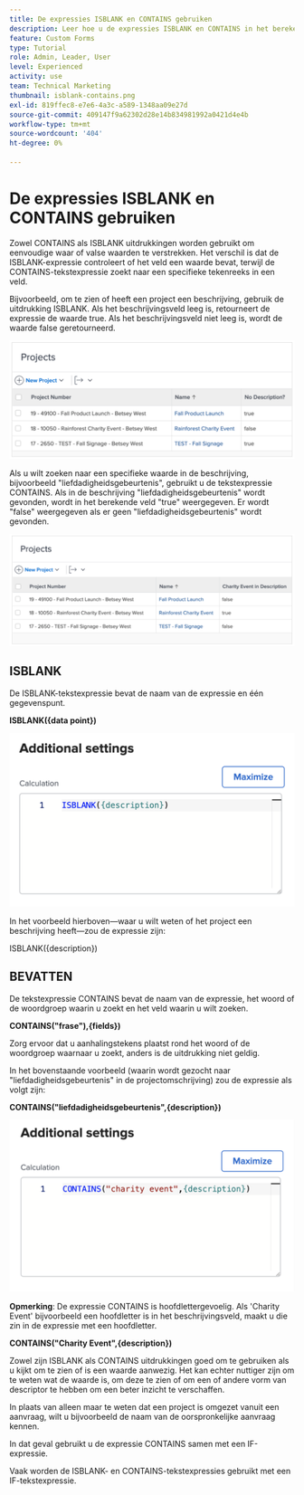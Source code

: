 ```yaml
---
title: De expressies ISBLANK en CONTAINS gebruiken
description: Leer hoe u de expressies ISBLANK en CONTAINS in het berekende veld Adobe gebruikt en maakt [!DNL Workfront].
feature: Custom Forms
type: Tutorial
role: Admin, Leader, User
level: Experienced
activity: use
team: Technical Marketing
thumbnail: isblank-contains.png
exl-id: 819ffec8-e7e6-4a3c-a589-1348aa09e27d
source-git-commit: 409147f9a62302d28e14b834981992a0421d4e4b
workflow-type: tm+mt
source-wordcount: '404'
ht-degree: 0%

---
```


# De expressies ISBLANK en CONTAINS gebruiken

Zowel CONTAINS als ISBLANK uitdrukkingen worden gebruikt om eenvoudige waar of valse waarden te verstrekken. Het verschil is dat de ISBLANK-expressie controleert of het veld een waarde bevat, terwijl de CONTAINS-tekstexpressie zoekt naar een specifieke tekenreeks in een veld.

Bijvoorbeeld, om te zien of heeft een project een beschrijving, gebruik de uitdrukking ISBLANK. Als het beschrijvingsveld leeg is, retourneert de expressie de waarde true. Als het beschrijvingsveld niet leeg is, wordt de waarde false geretourneerd.

![Werklastverdelingsmechanisme met gebruiksrapport](assets/isblank01.png)

Als u wilt zoeken naar een specifieke waarde in de beschrijving, bijvoorbeeld &quot;liefdadigheidsgebeurtenis&quot;, gebruikt u de tekstexpressie CONTAINS. Als in de beschrijving &quot;liefdadigheidsgebeurtenis&quot; wordt gevonden, wordt in het berekende veld &quot;true&quot; weergegeven. Er wordt &quot;false&quot; weergegeven als er geen &quot;liefdadigheidsgebeurtenis&quot; wordt gevonden.

![Werklastverdelingsmechanisme met gebruiksrapport](assets/isblank02.png)

## ISBLANK

De ISBLANK-tekstexpressie bevat de naam van de expressie en één gegevenspunt.

**ISBLANK({data point})**

![Werklastverdelingsmechanisme met gebruiksrapport](assets/isblank03.png)

In het voorbeeld hierboven—waar u wilt weten of het project een beschrijving heeft—zou de expressie zijn:

ISBLANK({description})

## BEVATTEN

De tekstexpressie CONTAINS bevat de naam van de expressie, het woord of de woordgroep waarin u zoekt en het veld waarin u wilt zoeken.

**CONTAINS(&quot;frase&quot;),{fields})**

Zorg ervoor dat u aanhalingstekens plaatst rond het woord of de woordgroep waarnaar u zoekt, anders is de uitdrukking niet geldig.

In het bovenstaande voorbeeld (waarin wordt gezocht naar &quot;liefdadigheidsgebeurtenis&quot; in de projectomschrijving) zou de expressie als volgt zijn:

**CONTAINS(&quot;liefdadigheidsgebeurtenis&quot;,{description})**

![Werklastverdelingsmechanisme met gebruiksrapport](assets/isblank04.png)

**Opmerking**: De expressie CONTAINS is hoofdlettergevoelig. Als &#39;Charity Event&#39; bijvoorbeeld een hoofdletter is in het beschrijvingsveld, maakt u die zin in de expressie met een hoofdletter.

**CONTAINS(&quot;Charity Event&quot;,{description})**

Zowel zijn ISBLANK als CONTAINS uitdrukkingen goed om te gebruiken als u kijkt om te zien of is een waarde aanwezig. Het kan echter nuttiger zijn om te weten wat de waarde is, om deze te zien of om een of andere vorm van descriptor te hebben om een beter inzicht te verschaffen.

In plaats van alleen maar te weten dat een project is omgezet vanuit een aanvraag, wilt u bijvoorbeeld de naam van de oorspronkelijke aanvraag kennen.

In dat geval gebruikt u de expressie CONTAINS samen met een IF-expressie.

Vaak worden de ISBLANK- en CONTAINS-tekstexpressies gebruikt met een IF-tekstexpressie.
